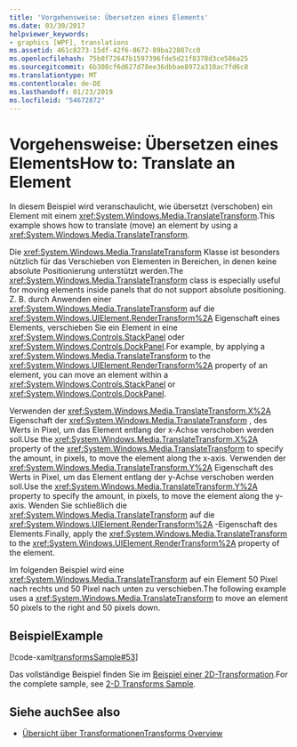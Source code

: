 ```yaml
---
title: 'Vorgehensweise: Übersetzen eines Elements'
ms.date: 03/30/2017
helpviewer_keywords:
- graphics [WPF], translations
ms.assetid: 461c8273-15df-42f6-8672-89ba22887cc0
ms.openlocfilehash: 75b8f72647b1597396fde5d21f8378d3ce586a25
ms.sourcegitcommit: 6b308cf6d627d78ee36dbbae8972a310ac7fd6c8
ms.translationtype: MT
ms.contentlocale: de-DE
ms.lasthandoff: 01/23/2019
ms.locfileid: "54672872"
---
```

# <a name="how-to-translate-an-element"></a><span data-ttu-id="d083a-102">Vorgehensweise: Übersetzen eines Elements</span><span class="sxs-lookup"><span data-stu-id="d083a-102">How to: Translate an Element</span></span>
<span data-ttu-id="d083a-103">In diesem Beispiel wird veranschaulicht, wie übersetzt (verschoben) ein Element mit einem <xref:System.Windows.Media.TranslateTransform>.</span><span class="sxs-lookup"><span data-stu-id="d083a-103">This example shows how to translate (move) an element by using a <xref:System.Windows.Media.TranslateTransform>.</span></span>  
  
 <span data-ttu-id="d083a-104">Die <xref:System.Windows.Media.TranslateTransform> Klasse ist besonders nützlich für das Verschieben von Elementen in Bereichen, in denen keine absolute Positionierung unterstützt werden.</span><span class="sxs-lookup"><span data-stu-id="d083a-104">The <xref:System.Windows.Media.TranslateTransform> class is especially useful for moving elements inside panels that do not support absolute positioning.</span></span> <span data-ttu-id="d083a-105">Z. B. durch Anwenden einer <xref:System.Windows.Media.TranslateTransform> auf die <xref:System.Windows.UIElement.RenderTransform%2A> Eigenschaft eines Elements, verschieben Sie ein Element in eine <xref:System.Windows.Controls.StackPanel> oder <xref:System.Windows.Controls.DockPanel>.</span><span class="sxs-lookup"><span data-stu-id="d083a-105">For example, by applying a <xref:System.Windows.Media.TranslateTransform> to the <xref:System.Windows.UIElement.RenderTransform%2A> property of an element, you can move an element within a <xref:System.Windows.Controls.StackPanel> or <xref:System.Windows.Controls.DockPanel>.</span></span>  
  
 <span data-ttu-id="d083a-106">Verwenden der <xref:System.Windows.Media.TranslateTransform.X%2A> Eigenschaft der <xref:System.Windows.Media.TranslateTransform> , des Werts in Pixel, um das Element entlang der x-Achse verschoben werden soll.</span><span class="sxs-lookup"><span data-stu-id="d083a-106">Use the <xref:System.Windows.Media.TranslateTransform.X%2A> property of the <xref:System.Windows.Media.TranslateTransform> to specify the amount, in pixels, to move the element along the x-axis.</span></span> <span data-ttu-id="d083a-107">Verwenden der <xref:System.Windows.Media.TranslateTransform.Y%2A> Eigenschaft des Werts in Pixel, um das Element entlang der y-Achse verschoben werden soll.</span><span class="sxs-lookup"><span data-stu-id="d083a-107">Use the <xref:System.Windows.Media.TranslateTransform.Y%2A> property to specify the amount, in pixels, to move the element along the y-axis.</span></span> <span data-ttu-id="d083a-108">Wenden Sie schließlich die <xref:System.Windows.Media.TranslateTransform> auf die <xref:System.Windows.UIElement.RenderTransform%2A> -Eigenschaft des Elements.</span><span class="sxs-lookup"><span data-stu-id="d083a-108">Finally, apply the <xref:System.Windows.Media.TranslateTransform> to the <xref:System.Windows.UIElement.RenderTransform%2A> property of the element.</span></span>  
  
 <span data-ttu-id="d083a-109">Im folgenden Beispiel wird eine <xref:System.Windows.Media.TranslateTransform> auf ein Element 50 Pixel nach rechts und 50 Pixel nach unten zu verschieben.</span><span class="sxs-lookup"><span data-stu-id="d083a-109">The following example uses a <xref:System.Windows.Media.TranslateTransform> to move an element 50 pixels to the right and 50 pixels down.</span></span>  
  
## <a name="example"></a><span data-ttu-id="d083a-110">Beispiel</span><span class="sxs-lookup"><span data-stu-id="d083a-110">Example</span></span>  
 [!code-xaml[transformsSample#53](../../../../samples/snippets/csharp/VS_Snippets_Wpf/transformsSample/CS/TranslateTransformExample.xaml#53)]  
  
 <span data-ttu-id="d083a-111">Das vollständige Beispiel finden Sie im [Beispiel einer 2D-Transformation](https://go.microsoft.com/fwlink/?LinkID=158252).</span><span class="sxs-lookup"><span data-stu-id="d083a-111">For the complete sample, see [2-D Transforms Sample](https://go.microsoft.com/fwlink/?LinkID=158252).</span></span>  
  
## <a name="see-also"></a><span data-ttu-id="d083a-112">Siehe auch</span><span class="sxs-lookup"><span data-stu-id="d083a-112">See also</span></span>
- [<span data-ttu-id="d083a-113">Übersicht über Transformationen</span><span class="sxs-lookup"><span data-stu-id="d083a-113">Transforms Overview</span></span>](../../../../docs/framework/wpf/graphics-multimedia/transforms-overview.md)
